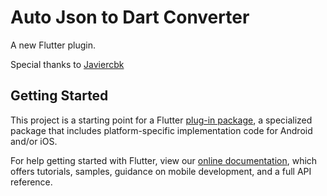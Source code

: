# Auto Json to Dart Converter

A new Flutter plugin.

Special thanks to [Javiercbk](https://github.com/javiercbk/json_to_dart)

## Getting Started

This project is a starting point for a Flutter
[plug-in package](https://flutter.dev/developing-packages/),
a specialized package that includes platform-specific implementation code for
Android and/or iOS.

For help getting started with Flutter, view our 
[online documentation](https://flutter.dev/docs), which offers tutorials, 
samples, guidance on mobile development, and a full API reference.
